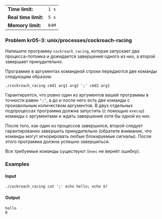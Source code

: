 |                      |       |
|----------------------|-------|
| **Time limit:**      | `1 s` |
| **Real time limit:** | `5 s` |
| **Memory limit:**    | `64M` |


### Problem kr05-3: unix/processes/cockroach-racing

Напишите программу `cockroach_racing`, которая запускает два процесса-потомка и дожидается
завершения одного из них, а второй завершает принудительно.

Программе в аргументах командной строки передаются две команды следующим образом:

    
    
    ./cockroach_racing cmd1 arg1 arg2 ';' cmd2 arg1

Гарантируется, что ровно один из аргументов вашей программы в точности равен `";"`, а до и после
него есть две команды с произвольным количеством аргументов. В двух отдельных подпроцессах программа
должна запустить (с помощью `execvp`) команды с аргументами и ждать завершения хотя бы одной из них.

После того, как один из процессов завершился, второй следует гарантированно завершить принудительно
(обратите внимание, что команды могут игнорировать любые блокируемые сигналы). После этого программа
должна успешно завершиться.

Все требуемые команды существуют (`exec` не вернёт ошибку).

### Examples

#### Input

    
    
    ./cockroach_racing cat ';' echo hello; echo $?

#### Output

    
    
    hello
    0

